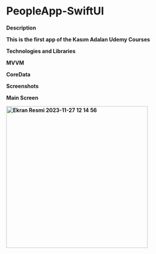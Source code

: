# PeopleApp-SwiftUI

<b> Description 
<b>

This is the first app of the Kasım Adalan Udemy Courses 

Technologies and Libraries

MVVM

CoreData


Screenshots

Main Screen

<img width="377" alt="Ekran Resmi 2023-11-27 12 14 56" src="https://github.com/Ekinugur/PeopleApp-SwiftUI/assets/89681999/04610f61-82e7-40be-b0f1-8f04d0fc67af">
